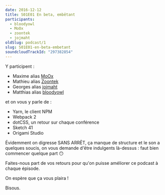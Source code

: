 ```yaml
---
date: 2016-12-12
title: S01E01 En beta, embêtant
participants:
  - bloodyowl
  - MoOx
  - zoontek
  - jojmaht
oldSlug: podcast/1
slug: S01E01-en-beta-embetant
soundcloudTrackId: "297382854"
---
```


Y participent :

- Maxime alias [MoOx](https://twitter.com/MoOx)
- Mathieu alias [Zoontek](https://twitter.com/Zoontek)
- Georges alias [jojmaht](https://twitter.com/jojmaht)
- Matthias alias [bloodyowl](https://twitter.com/bloodyowl)

et on vous y parle de :

- Yarn, le client NPM
- Webpack 2
- dotCSS, un retour sur chaque conférence
- Sketch 41
- Origami Studio

Évidemment on digresse SANS ARRÊT, ça manque de structure et le son a quelques
soucis, on vous demande d'être indulgents là-dessus : faut bien commencer
quelque part 😶

Faites-nous part de vos retours pour qu'on puisse améliorer ce podcast à chaque
épisode.

On espère que ça vous plaira !

Bisous.
